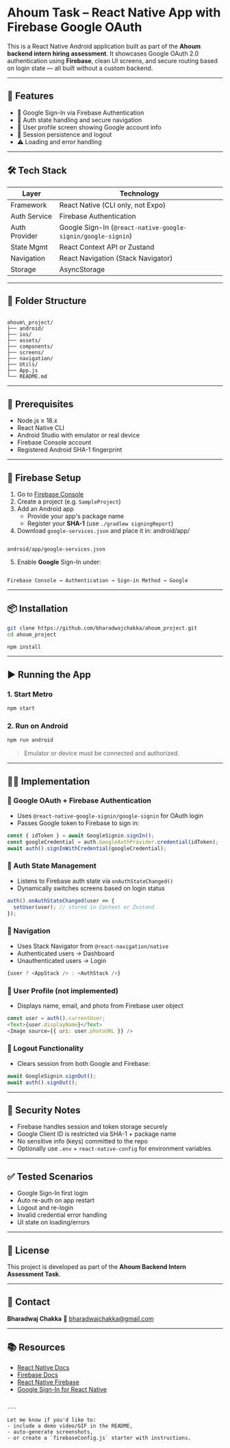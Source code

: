 # Ahoum Task – React Native App with Firebase Google OAuth

This is a React Native Android application built as part of the **Ahoum backend intern hiring assessment**. It showcases Google OAuth 2.0 authentication using **Firebase**, clean UI screens, and secure routing based on login state — all built without a custom backend.

---

## 🚀 Features

- 🔐 Google Sign-In via Firebase Authentication
- 🎯 Auth state handling and secure navigation
- 🧾 User profile screen showing Google account info
- 🔁 Session persistence and logout
- ⚠️ Loading and error handling

---

## 🛠️ Tech Stack

| Layer        | Technology                          |
|--------------|--------------------------------------|
| Framework    | React Native (CLI only, not Expo)    |
| Auth Service | Firebase Authentication              |
| Auth Provider| Google Sign-In (`@react-native-google-signin/google-signin`) |
| State Mgmt   | React Context API or Zustand         |
| Navigation   | React Navigation (Stack Navigator)   |
| Storage      | AsyncStorage                         |

---

## 📁 Folder Structure

```

ahoum\_project/
├── android/
├── ios/
├── assets/
├── components/
├── screens/
├── navigation/
├── Utils/
├── App.js
└── README.md

```

---

## 🔧 Prerequisites

- Node.js ≥ 18.x
- React Native CLI
- Android Studio with emulator or real device
- Firebase Console account
- Registered Android SHA-1 fingerprint

---

## 🔑 Firebase Setup

1. Go to [Firebase Console](https://console.firebase.google.com/)
2. Create a project (e.g. `SampleProject`)
3. Add an Android app
   - Provide your app's package name
   - Register your **SHA-1** (use `./gradlew signingReport`)
4. Download `google-services.json` and place it in: android/app/
```

android/app/google-services.json

```
5. Enable **Google** Sign-In under:
```

Firebase Console → Authentication → Sign-in Method → Google

````

---

## 📦 Installation

```bash
git clone https://github.com/bharadwajchakka/ahoum_project.git
cd ahoum_project

npm install
````

---

## ▶️ Running the App

### 1. Start Metro

```bash
npm start
```

### 2. Run on Android

```bash
npm run android
```

> Emulator or device must be connected and authorized.

---

## 🧑‍💻 Implementation

### 🔐 Google OAuth + Firebase Authentication

* Uses `@react-native-google-signin/google-signin` for OAuth login
* Passes Google token to Firebase to sign in:

```js
const { idToken } = await GoogleSignin.signIn();
const googleCredential = auth.GoogleAuthProvider.credential(idToken);
await auth().signInWithCredential(googleCredential);
```

### 📲 Auth State Management

* Listens to Firebase auth state via `onAuthStateChanged()`
* Dynamically switches screens based on login status

```js
auth().onAuthStateChanged(user => {
  setUser(user); // stored in Context or Zustand
});
```

### 🧭 Navigation

* Uses Stack Navigator from `@react-navigation/native`
* Authenticated users → Dashboard
* Unauthenticated users → Login

```js
{user ? <AppStack /> : <AuthStack />}
```

### 👤 User Profile (not implemented)

* Displays name, email, and photo from Firebase user object

```js
const user = auth().currentUser;
<Text>{user.displayName}</Text>
<Image source={{ uri: user.photoURL }} />
```

### 🚪 Logout Functionality

* Clears session from both Google and Firebase:

```js
await GoogleSignin.signOut();
await auth().signOut();
```

---

## 🔐 Security Notes

* Firebase handles session and token storage securely
* Google Client ID is restricted via SHA-1 + package name
* No sensitive info (keys) committed to the repo
* Optionally use `.env` + `react-native-config` for environment variables

---

## ✅ Tested Scenarios

* Google Sign-In first login
* Auto re-auth on app restart
* Logout and re-login
* Invalid credential error handling
* UI state on loading/errors

---

## 📄 License

This project is developed as part of the **Ahoum Backend Intern Assessment Task**.

---

## 🙋 Contact

**Bharadwaj Chakka**
📧 [bharadwajchakka@gmail.com](mailto:bharadwajchakka10182004@gmail.com)

---

## 📚 Resources

* [React Native Docs](https://reactnative.dev/docs/getting-started)
* [Firebase Docs](https://firebase.google.com/docs)
* [React Native Firebase](https://rnfirebase.io/)
* [Google Sign-In for React Native](https://github.com/react-native-google-signin/google-signin)

```

---

Let me know if you'd like to:
- include a demo video/GIF in the README,
- auto-generate screenshots,
- or create a `firebaseConfig.js` starter with instructions.
```
